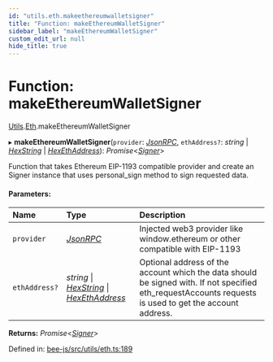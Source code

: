 ```yaml
---
id: "utils.eth.makeethereumwalletsigner"
title: "Function: makeEthereumWalletSigner"
sidebar_label: "makeEthereumWalletSigner"
custom_edit_url: null
hide_title: true
---
```


# Function: makeEthereumWalletSigner

[Utils](../modules/utils.md).[Eth](../modules/utils.eth.md).makeEthereumWalletSigner

▸ **makeEthereumWalletSigner**(`provider`: [*JsonRPC*](../interfaces/utils.eth.jsonrpc.md), `ethAddress?`: *string* \| [*HexString*](../types/utils.hex.hexstring.md) \| [*HexEthAddress*](../types/utils.eth.hexethaddress.md)): *Promise*<[*Signer*](../types/signer.md)\>

Function that takes Ethereum EIP-1193 compatible provider and create an Signer instance that
uses personal_sign method to sign requested data.

#### Parameters:

Name | Type | Description |
:------ | :------ | :------ |
`provider` | [*JsonRPC*](../interfaces/utils.eth.jsonrpc.md) | Injected web3 provider like window.ethereum or other compatible with EIP-1193   |
`ethAddress?` | *string* \| [*HexString*](../types/utils.hex.hexstring.md) \| [*HexEthAddress*](../types/utils.eth.hexethaddress.md) | Optional address of the account which the data should be signed with. If not specified eth_requestAccounts requests is used to get the account address.    |

**Returns:** *Promise*<[*Signer*](../types/signer.md)\>

Defined in: [bee-js/src/utils/eth.ts:189](https://github.com/ethersphere/bee-js/blob/0ac3a7d/src/utils/eth.ts#L189)
